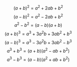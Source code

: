 $$(a + b)^2 = a^2 + 2ab + b^2$$
$$(a - b)^2 = a^2 - 2ab + b^2$$
$$a^2 - b^2 = (a - b)(a + b)$$
$$(a + b)^3 = a^3 + 3a^2b + 3ab^2 + b^3$$
$$(a - b)^3 = a^3 - 3a^2b + 3ab^2 - b^3$$
$$a^3 + b^3 = (a + b)(a^2 - ab + b^2)$$
$$a^3 - b^3 = (a - b)(a^2 + ab + b^2)$$

